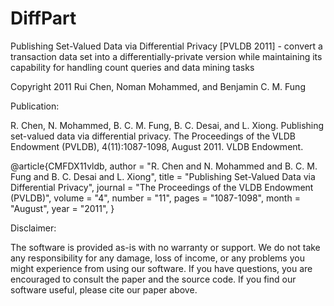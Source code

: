 # DiffPart
Publishing Set-Valued Data via Differential Privacy [PVLDB 2011] - convert a transaction data set into a differentially-private version while maintaining its capability for handling count queries and data mining tasks

Copyright 2011 Rui Chen, Noman Mohammed, and Benjamin C. M. Fung

Publication:

R. Chen, N. Mohammed, B. C. M. Fung, B. C. Desai, and L. Xiong. Publishing set-valued data via differential privacy. The Proceedings of the VLDB Endowment (PVLDB), 4(11):1087-1098, August 2011. VLDB Endowment.


@article{CMFDX11vldb,
        author = "R. Chen and N. Mohammed and B. C. M. Fung and B. C. Desai and L. Xiong",
        title = "Publishing Set-Valued Data via Differential Privacy",
        journal = "The Proceedings of the VLDB Endowment (PVLDB)",
        volume = "4",
        number = "11",
        pages = "1087-1098",
        month = "August",
        year = "2011",
}

Disclaimer:

The software is provided as-is with no warranty or support. We do not take 
any responsibility for any damage, loss of income, or any problems you might 
experience from using our software. If you have questions, you are encouraged 
to consult the paper and the source code. If you find our software useful, 
please cite our paper above.
